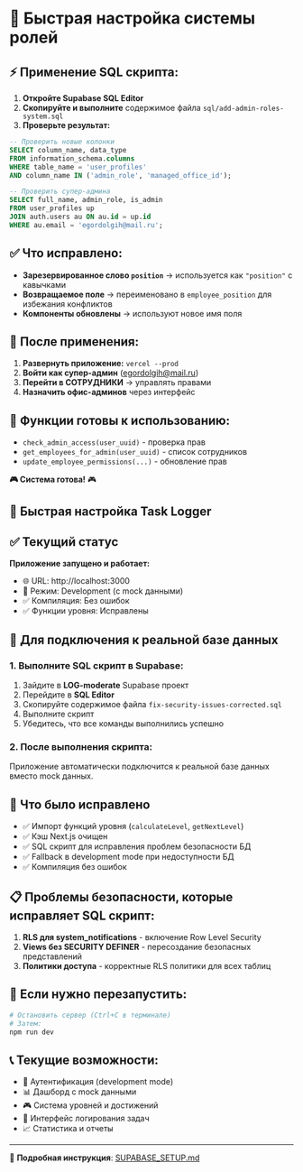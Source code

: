 # 🚀 Быстрая настройка системы ролей

## ⚡ Применение SQL скрипта:

1. **Откройте Supabase SQL Editor**
2. **Скопируйте и выполните** содержимое файла `sql/add-admin-roles-system.sql`
3. **Проверьте результат:**

```sql
-- Проверить новые колонки
SELECT column_name, data_type 
FROM information_schema.columns 
WHERE table_name = 'user_profiles' 
AND column_name IN ('admin_role', 'managed_office_id');

-- Проверить супер-админа
SELECT full_name, admin_role, is_admin 
FROM user_profiles up
JOIN auth.users au ON au.id = up.id
WHERE au.email = 'egordolgih@mail.ru';
```

## ✅ Что исправлено:

- **Зарезервированное слово `position`** → используется как `"position"` с кавычками
- **Возвращаемое поле** → переименовано в `employee_position` для избежания конфликтов
- **Компоненты обновлены** → используют новое имя поля

## 🎯 После применения:

1. **Развернуть приложение:** `vercel --prod`
2. **Войти как супер-админ** (egordolgih@mail.ru)
3. **Перейти в СОТРУДНИКИ** → управлять правами
4. **Назначить офис-админов** через интерфейс

## 🔧 Функции готовы к использованию:

- `check_admin_access(user_uuid)` - проверка прав
- `get_employees_for_admin(user_uuid)` - список сотрудников
- `update_employee_permissions(...)` - обновление прав

**🎮 Система готова!** 🎮

## 🚀 Быстрая настройка Task Logger

## ✅ Текущий статус

**Приложение запущено и работает:**
- 🌐 URL: http://localhost:3000
- 🔄 Режим: Development (с mock данными)
- ✅ Компиляция: Без ошибок
- ✅ Функции уровня: Исправлены

## 🔧 Для подключения к реальной базе данных

### 1. Выполните SQL скрипт в Supabase:

1. Зайдите в **LOG-moderate** Supabase проект
2. Перейдите в **SQL Editor** 
3. Скопируйте содержимое файла `fix-security-issues-corrected.sql`
4. Выполните скрипт
5. Убедитесь, что все команды выполнились успешно

### 2. После выполнения скрипта:

Приложение автоматически подключится к реальной базе данных вместо mock данных.

## 🎯 Что было исправлено

- ✅ Импорт функций уровня (`calculateLevel`, `getNextLevel`)
- ✅ Кэш Next.js очищен  
- ✅ SQL скрипт для исправления проблем безопасности БД
- ✅ Fallback в development mode при недоступности БД
- ✅ Компиляция без ошибок

## 📋 Проблемы безопасности, которые исправляет SQL скрипт:

1. **RLS для system_notifications** - включение Row Level Security
2. **Views без SECURITY DEFINER** - пересоздание безопасных представлений
3. **Политики доступа** - корректные RLS политики для всех таблиц

## 🔄 Если нужно перезапустить:

```bash
# Остановить сервер (Ctrl+C в терминале)
# Затем:
npm run dev
```

## 📞 Текущие возможности:

- 👤 Аутентификация (development mode)
- 📊 Дашборд с mock данными
- 🎮 Система уровней и достижений
- 📝 Интерфейс логирования задач
- 📈 Статистика и отчеты

---

📖 **Подробная инструкция**: [SUPABASE_SETUP.md](./SUPABASE_SETUP.md) 